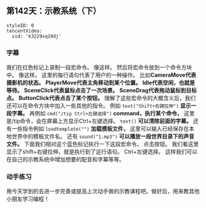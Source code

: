 ## 第142天：示教系统（下）



```@TencentVideo
styleID: 0
tencentVideo:
  vid: 'k3229sq19dj'

```
 

### 字幕

我们在红色标记上录制一段宏命令。
像这样。
然后将宏命令放到一个命令方块中。
像这样。
这里的每行语句代表了用户的一种操作。
比如**CameraMove代表摄影机的状态。**
**PlayerMove代表主角移动到某个位置。**
**Idle代表空闲，也就是等待。**
**SceneClick代表鼠标点击了一次场景。**
**SceneDrag代表拖动鼠标到目标点。**
**ButtonClick代表点击了某个按钮。**
理解了这些宏命令的大概含义后，我们还可以在命令方块中加入一些其他的指令。
例如
`text("Shift+右键拉伸")`
**显示一段字幕。**
再例如
`cmd("/tip Ctrl+左键选择")`
**command，执行某个命令，** 这里是/tip命令，会在屏幕上方显示Ctrl+左键选择。
`text()`
**可以清除前面的字幕。**
还有一些指令例如
`loadtemplate("")`
**加载模板文件，** 这里可以输入已经保存在本地世界中的模板文件名。
还有
`sound("1.mp3")`
**可以播放一段世界目录下的声音文件。**
下面我们相对这个蓝色标记执行一下这段宏命令。
点击按钮。
我们看这里显示了shift+右键拉伸，就是执行到了这行语句。
Ctrl+左键选择。
这样我们可以在自己的示教系统中增加想要的配音和字幕等等。



### 动手练习
用今天学到的去进一步完善或提高上次动手做的示教课程吧。做好后，用来教其他小朋友学习编程！